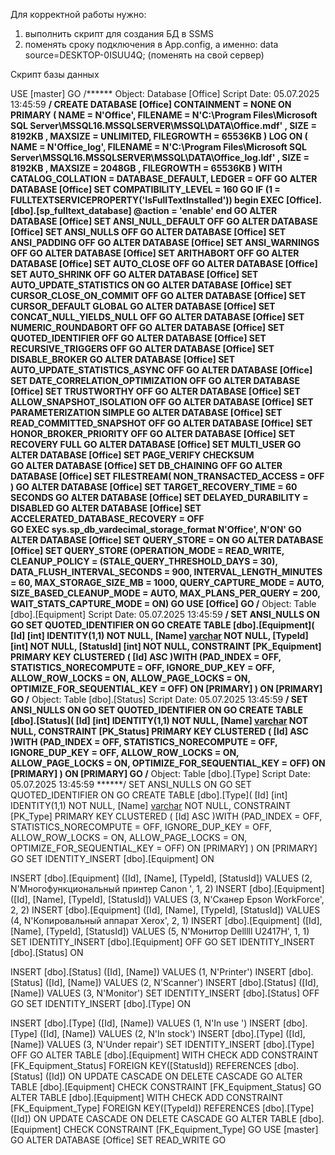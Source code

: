 Для корректной работы нужно:
1. выполнить скрипт для создания БД в SSMS
2. поменять сроку подключения в App.config, а именно: data source=DESKTOP-0ISUU4Q; (поменять на свой сервер)

Скрипт базы данных

USE [master]
GO
/****** Object:  Database [Office]    Script Date: 05.07.2025 13:45:59 ******/
CREATE DATABASE [Office]
 CONTAINMENT = NONE
 ON  PRIMARY 
( NAME = N'Office', FILENAME = N'C:\Program Files\Microsoft SQL Server\MSSQL16.MSSQLSERVER\MSSQL\DATA\Office.mdf' , SIZE = 8192KB , MAXSIZE = UNLIMITED, FILEGROWTH = 65536KB )
 LOG ON 
( NAME = N'Office_log', FILENAME = N'C:\Program Files\Microsoft SQL Server\MSSQL16.MSSQLSERVER\MSSQL\DATA\Office_log.ldf' , SIZE = 8192KB , MAXSIZE = 2048GB , FILEGROWTH = 65536KB )
 WITH CATALOG_COLLATION = DATABASE_DEFAULT, LEDGER = OFF
GO
ALTER DATABASE [Office] SET COMPATIBILITY_LEVEL = 160
GO
IF (1 = FULLTEXTSERVICEPROPERTY('IsFullTextInstalled'))
begin
EXEC [Office].[dbo].[sp_fulltext_database] @action = 'enable'
end
GO
ALTER DATABASE [Office] SET ANSI_NULL_DEFAULT OFF 
GO
ALTER DATABASE [Office] SET ANSI_NULLS OFF 
GO
ALTER DATABASE [Office] SET ANSI_PADDING OFF 
GO
ALTER DATABASE [Office] SET ANSI_WARNINGS OFF 
GO
ALTER DATABASE [Office] SET ARITHABORT OFF 
GO
ALTER DATABASE [Office] SET AUTO_CLOSE OFF 
GO
ALTER DATABASE [Office] SET AUTO_SHRINK OFF 
GO
ALTER DATABASE [Office] SET AUTO_UPDATE_STATISTICS ON 
GO
ALTER DATABASE [Office] SET CURSOR_CLOSE_ON_COMMIT OFF 
GO
ALTER DATABASE [Office] SET CURSOR_DEFAULT  GLOBAL 
GO
ALTER DATABASE [Office] SET CONCAT_NULL_YIELDS_NULL OFF 
GO
ALTER DATABASE [Office] SET NUMERIC_ROUNDABORT OFF 
GO
ALTER DATABASE [Office] SET QUOTED_IDENTIFIER OFF 
GO
ALTER DATABASE [Office] SET RECURSIVE_TRIGGERS OFF 
GO
ALTER DATABASE [Office] SET  DISABLE_BROKER 
GO
ALTER DATABASE [Office] SET AUTO_UPDATE_STATISTICS_ASYNC OFF 
GO
ALTER DATABASE [Office] SET DATE_CORRELATION_OPTIMIZATION OFF 
GO
ALTER DATABASE [Office] SET TRUSTWORTHY OFF 
GO
ALTER DATABASE [Office] SET ALLOW_SNAPSHOT_ISOLATION OFF 
GO
ALTER DATABASE [Office] SET PARAMETERIZATION SIMPLE 
GO
ALTER DATABASE [Office] SET READ_COMMITTED_SNAPSHOT OFF 
GO
ALTER DATABASE [Office] SET HONOR_BROKER_PRIORITY OFF 
GO
ALTER DATABASE [Office] SET RECOVERY FULL 
GO
ALTER DATABASE [Office] SET  MULTI_USER 
GO
ALTER DATABASE [Office] SET PAGE_VERIFY CHECKSUM  
GO
ALTER DATABASE [Office] SET DB_CHAINING OFF 
GO
ALTER DATABASE [Office] SET FILESTREAM( NON_TRANSACTED_ACCESS = OFF ) 
GO
ALTER DATABASE [Office] SET TARGET_RECOVERY_TIME = 60 SECONDS 
GO
ALTER DATABASE [Office] SET DELAYED_DURABILITY = DISABLED 
GO
ALTER DATABASE [Office] SET ACCELERATED_DATABASE_RECOVERY = OFF  
GO
EXEC sys.sp_db_vardecimal_storage_format N'Office', N'ON'
GO
ALTER DATABASE [Office] SET QUERY_STORE = ON
GO
ALTER DATABASE [Office] SET QUERY_STORE (OPERATION_MODE = READ_WRITE, CLEANUP_POLICY = (STALE_QUERY_THRESHOLD_DAYS = 30), DATA_FLUSH_INTERVAL_SECONDS = 900, INTERVAL_LENGTH_MINUTES = 60, MAX_STORAGE_SIZE_MB = 1000, QUERY_CAPTURE_MODE = AUTO, SIZE_BASED_CLEANUP_MODE = AUTO, MAX_PLANS_PER_QUERY = 200, WAIT_STATS_CAPTURE_MODE = ON)
GO
USE [Office]
GO
/****** Object:  Table [dbo].[Equipment]    Script Date: 05.07.2025 13:45:59 ******/
SET ANSI_NULLS ON
GO
SET QUOTED_IDENTIFIER ON
GO
CREATE TABLE [dbo].[Equipment](
	[Id] [int] IDENTITY(1,1) NOT NULL,
	[Name] [varchar](50) NOT NULL,
	[TypeId] [int] NOT NULL,
	[StatusId] [int] NOT NULL,
 CONSTRAINT [PK_Equipment] PRIMARY KEY CLUSTERED 
(
	[Id] ASC
)WITH (PAD_INDEX = OFF, STATISTICS_NORECOMPUTE = OFF, IGNORE_DUP_KEY = OFF, ALLOW_ROW_LOCKS = ON, ALLOW_PAGE_LOCKS = ON, OPTIMIZE_FOR_SEQUENTIAL_KEY = OFF) ON [PRIMARY]
) ON [PRIMARY]
GO
/****** Object:  Table [dbo].[Status]    Script Date: 05.07.2025 13:45:59 ******/
SET ANSI_NULLS ON
GO
SET QUOTED_IDENTIFIER ON
GO
CREATE TABLE [dbo].[Status](
	[Id] [int] IDENTITY(1,1) NOT NULL,
	[Name] [varchar](50) NOT NULL,
 CONSTRAINT [PK_Status] PRIMARY KEY CLUSTERED 
(
	[Id] ASC
)WITH (PAD_INDEX = OFF, STATISTICS_NORECOMPUTE = OFF, IGNORE_DUP_KEY = OFF, ALLOW_ROW_LOCKS = ON, ALLOW_PAGE_LOCKS = ON, OPTIMIZE_FOR_SEQUENTIAL_KEY = OFF) ON [PRIMARY]
) ON [PRIMARY]
GO
/****** Object:  Table [dbo].[Type]    Script Date: 05.07.2025 13:45:59 ******/
SET ANSI_NULLS ON
GO
SET QUOTED_IDENTIFIER ON
GO
CREATE TABLE [dbo].[Type](
	[Id] [int] IDENTITY(1,1) NOT NULL,
	[Name] [varchar](50) NOT NULL,
 CONSTRAINT [PK_Type] PRIMARY KEY CLUSTERED 
(
	[Id] ASC
)WITH (PAD_INDEX = OFF, STATISTICS_NORECOMPUTE = OFF, IGNORE_DUP_KEY = OFF, ALLOW_ROW_LOCKS = ON, ALLOW_PAGE_LOCKS = ON, OPTIMIZE_FOR_SEQUENTIAL_KEY = OFF) ON [PRIMARY]
) ON [PRIMARY]
GO
SET IDENTITY_INSERT [dbo].[Equipment] ON 

INSERT [dbo].[Equipment] ([Id], [Name], [TypeId], [StatusId]) VALUES (2, N'Многофункциональный принтер Canon
', 1, 2)
INSERT [dbo].[Equipment] ([Id], [Name], [TypeId], [StatusId]) VALUES (3, N'Сканер Epson WorkForce', 2, 2)
INSERT [dbo].[Equipment] ([Id], [Name], [TypeId], [StatusId]) VALUES (4, N'Копировальный аппарат Xerox', 2, 1)
INSERT [dbo].[Equipment] ([Id], [Name], [TypeId], [StatusId]) VALUES (5, N'Монитор Delllll U2417H', 1, 1)
SET IDENTITY_INSERT [dbo].[Equipment] OFF
GO
SET IDENTITY_INSERT [dbo].[Status] ON 

INSERT [dbo].[Status] ([Id], [Name]) VALUES (1, N'Printer')
INSERT [dbo].[Status] ([Id], [Name]) VALUES (2, N'Scanner')
INSERT [dbo].[Status] ([Id], [Name]) VALUES (3, N'Monitor')
SET IDENTITY_INSERT [dbo].[Status] OFF
GO
SET IDENTITY_INSERT [dbo].[Type] ON 

INSERT [dbo].[Type] ([Id], [Name]) VALUES (1, N'In use
')
INSERT [dbo].[Type] ([Id], [Name]) VALUES (2, N'In stock')
INSERT [dbo].[Type] ([Id], [Name]) VALUES (3, N'Under repair')
SET IDENTITY_INSERT [dbo].[Type] OFF
GO
ALTER TABLE [dbo].[Equipment]  WITH CHECK ADD  CONSTRAINT [FK_Equipment_Status] FOREIGN KEY([StatusId])
REFERENCES [dbo].[Status] ([Id])
ON UPDATE CASCADE
ON DELETE CASCADE
GO
ALTER TABLE [dbo].[Equipment] CHECK CONSTRAINT [FK_Equipment_Status]
GO
ALTER TABLE [dbo].[Equipment]  WITH CHECK ADD  CONSTRAINT [FK_Equipment_Type] FOREIGN KEY([TypeId])
REFERENCES [dbo].[Type] ([Id])
ON UPDATE CASCADE
ON DELETE CASCADE
GO
ALTER TABLE [dbo].[Equipment] CHECK CONSTRAINT [FK_Equipment_Type]
GO
USE [master]
GO
ALTER DATABASE [Office] SET  READ_WRITE 
GO
